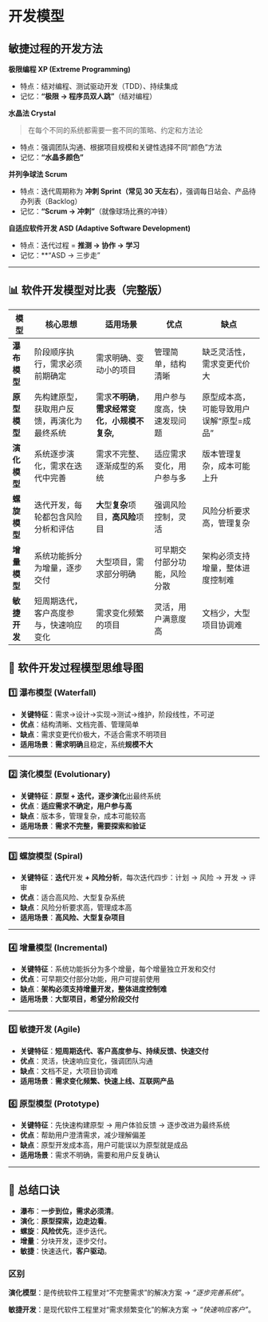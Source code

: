 # 开发模型

## 敏捷过程的开发方法

**极限编程 XP (Extreme Programming)**

- 特点：结对编程、测试驱动开发（TDD）、持续集成
- 记忆：**“极限 → 程序员双人跳”**（结对编程）

**水晶法 Crystal**

> 在每个不同的系统都需要一套不同的策略、约定和方法论

- 特点：强调团队沟通、根据项目规模和关键性选择不同“颜色”方法
- 记忆：**“水晶多颜色”**

**并列争球法 Scrum**

- 特点：迭代周期称为 **冲刺 Sprint（常见 30 天左右）**，强调每日站会、产品待办列表（Backlog）
- 记忆：**“Scrum → 冲刺”**（就像球场比赛的冲锋）

**自适应软件开发 ASD (Adaptive Software Development)**

- 特点：迭代过程 = **推测 → 协作 → 学习**
- 记忆：**“ASD → 三步走”

---

## 📊 软件开发模型对比表（完整版）

| 模型         | 核心思想                                   | 适用场景                                            | 优点                         | 缺点                                    |
| ------------ | ------------------------------------------ | --------------------------------------------------- | ---------------------------- | --------------------------------------- |
| **瀑布模型** | 阶段顺序执行，需求必须前期确定             | 需求明确、变动小的项目                              | 管理简单，结构清晰           | 缺乏灵活性，需求变更代价大              |
| **原型模型** | 先构建原型，获取用户反馈，再演化为最终系统 | 需求**不明确**，**需求经常变化**，**小规模不复杂,** | 用户参与度高，快速发现问题   | 原型成本高，可能导致用户误解“原型=成品” |
| **演化模型** | 系统逐步演化，需求在迭代中完善             | 需求不完整、逐渐成型的系统                          | 适应需求变化，用户参与多     | 版本管理复杂，成本可能上升              |
| **螺旋模型** | 迭代开发，每轮都包含风险分析和评估         | **大**型**复杂**项目，**高风险**项目                | 强调风险控制，灵活           | 风险分析要求高，管理复杂                |
| **增量模型** | 系统功能拆分为增量，逐步交付               | 大型项目，需求部分明确                              | 可早期交付部分功能，风险分散 | 架构必须支持增量，整体进度控制难        |
| **敏捷开发** | 短周期迭代，客户高度参与，快速响应变化     | 需求变化频繁的项目                                  | 灵活，用户满意度高           | 文档少，大型项目协调难                  |

## 🧠 软件开发过程模型思维导图

### 1️⃣ 瀑布模型 (Waterfall)

- **关键特征**：需求→设计→实现→测试→维护，阶段线性，不可逆
- **优点**：结构清晰、文档完善、管理简单
- **缺点**：需求变更代价极大，不适合需求不明项目
- **适用场景**：**需求明确**且稳定，系统**规模不大**

------

### 2️⃣ 演化模型 (Evolutionary)

- **关键特征**：**原型 + 迭代，逐步演化**出最终系统
- **优点**：**适应需求不确定，用户参与高**
- **缺点**：版本多，管理复杂，成本可能较高
- **适用场景**：**需求不完整，需要探索和验证**

------

### 3️⃣ 螺旋模型 (Spiral)

- **关键特征**：**迭代**开发 **+ 风险分析**，每次迭代四步：计划 → 风险 → 开发 → 评审
- **优点**：适合高风险、大型复杂系统
- **缺点**：风险分析要求高，管理成本高
- **适用场景**：**高风险、大型复杂项目**

------

### 4️⃣ 增量模型 (Incremental)

- **关键特征**：系统功能拆分为多个增量，每个增量独立开发和交付
- **优点**：可早期交付部分功能，用户可提前使用
- **缺点**：**架构必须支持增量开发，整体进度控制难**
- **适用场景**：**大型项目，希望分阶段交付**

------

### 5️⃣ 敏捷开发 (Agile)

- **关键特征**：**短周期迭代、客户高度参与、持续反馈、快速交付**
- **优点**：灵活，快速响应变化，强调团队沟通
- **缺点**：文档不足，大项目协调难
- **适用场景**：**需求变化频繁、快速上线、互联网产品**

### 6️⃣ 原型模型 (Prototype)

- **关键特征**：先快速构建原型 → 用户体验反馈 → 逐步改进为最终系统
- **优点**：帮助用户澄清需求，减少理解偏差
- **缺点**：原型开发成本高，用户可能误以为原型就是成品
- **适用场景**：需求不明确，需要和用户反复确认

------

## 📌 总结口诀

- **瀑布**：**一步到位，需求必须清**。
- **演化**：**原型探索，边走边看**。
- **螺旋**：**风险优先**，逐步迭代。
- **增量**：分块开发，逐步交付。
- **敏捷**：快速迭代，**客户驱动**。

### 区别

**演化模型**：是传统软件工程里对“不完整需求”的解决方案 → *“逐步完善系统”*。

**敏捷开发**：是现代软件工程里对“需求频繁变化”的解决方案 → *“快速响应客户”*。
